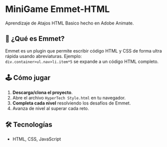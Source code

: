 # MiniGame Emmet-HTML
Aprendizaje de Atajos HTML Basico hecho en Adobe Animate.

## 🎯 ¿Qué es Emmet?
Emmet es un plugin que permite escribir código HTML y CSS de forma ultra rápida usando abreviaturas. Ejemplo:  
`div.container>ul.nav>li.item*5` se expande a un código HTML completo.

## 🕹️ Cómo jugar
1. **Descarga/clona el proyecto**.
2. Abre el archivo `HyperTech Style.html` en tu navegador.
3. **Completa cada nivel** resolviendo los desafíos de Emmet.
4. Avanza de nivel al superar cada reto.

## 🛠️ Tecnologías
- HTML, CSS, JavaScript

